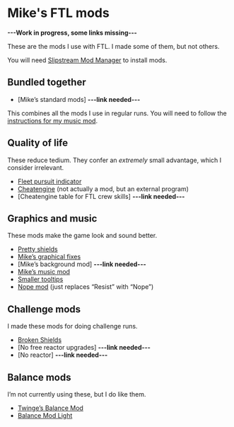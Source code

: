 # Mike's FTL mods

**---Work in progress, some links missing---**

These are the mods I use with FTL. I made some of them, but not others.

You will need [Slipstream Mod Manager](http://www.subsetgames.com/forum/viewtopic.php?f=11&t=17102) to install mods.

## Bundled together

* [Mike’s standard mods] **---link needed---**

This combines all the mods I use in regular runs. You will need to follow the [instructions for my music mod](https://www.reddit.com/r/ftlgame/comments/agl0gx/music_mod/).

## Quality of life

These reduce tedium. They confer an *extremely* small advantage, which I consider irrelevant.

* [Fleet pursuit indicator](https://subsetgames.com/forum/viewtopic.php?t=26289)
* [Cheatengine](https://www.reddit.com/r/ftlgame/comments/621w0b/training_speedhack_instructions_external_software/) (not actually a mod, but  an external program)
* [Cheatengine table for FTL crew skills] **---link needed---** 


## Graphics and music

These mods make the game look and sound better.

* [Pretty shields](https://subsetgames.com/forum/viewtopic.php?t=32736)
* [Mike’s graphical fixes](https://www.subsetgames.com/forum/viewtopic.php?f=11&t=35599)
* [Mike’s background mod] **---link needed---**
* [Mike’s music mod](https://www.reddit.com/r/ftlgame/comments/agl0gx/music_mod/)
* [Smaller tooltips](https://www.subsetgames.com/forum/viewtopic.php?f=11&t=35680&p=124808#p124808)
* [Nope mod](https://www.dropbox.com/s/lhw8fu4xry1nc8b/NOPE.ftl) (just replaces “Resist” with “Nope”)


## Challenge mods

I made these mods for doing challenge runs.

* [Broken Shields](https://www.reddit.com/r/ftlgame/comments/bq26to/broken_shields_mod/)
* [No free reactor upgrades] **---link needed---**
* [No reactor] **---link needed---**


## Balance mods

I’m not currently using these, but I do like them.

* [Twinge’s Balance Mod](http://www.it-is-law.com/ftl-balance/index.php?title=Main_Page)
* [Balance Mod Light](https://mikehopley.github.io/Balance-Mod-Light/)
